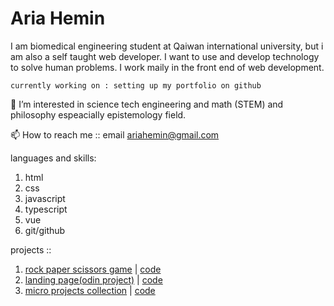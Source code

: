 <h1>Aria Hemin</h1>
I am biomedical engineering student at Qaiwan international university, but i am also a self taught web developer. I want to use and develop technology to solve human problems. I work maily in the front end of web development.

```currently working on : setting up my portfolio on github```

👀 I’m interested in 
science tech engineering and math (STEM) 
and philosophy espeacially epistemology field.

📫 How to reach me :: email ariahemin@gmail.com

languages and skills:
1. html 
2. css
3. javascript
4. typescript
5. vue
6. git/github


projects ::
1. [rock paper scissors game](https://ariahemin.github.io/rock-paper-scissors-game/) | [code](https://github.com/AriaHemin/rock-paper-scissors-game)
2. [landing page(odin project)](https://ariahemin.github.io/landing-page-1-op/) | [code](https://github.com/AriaHemin/landing-page-1-op)
3. [micro projects collection]() | [code]()

